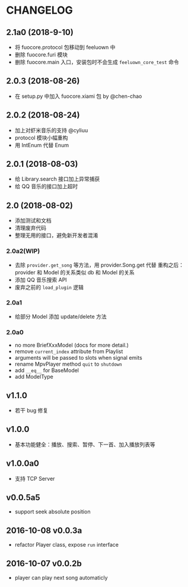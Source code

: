 # CHANGELOG

## 2.1a0 (2018-9-10)
- 将 fuocore.protocol 包移动到 feeluown 中
- 删除 fuocore.furi 模块
- 删除 fuocore.main 入口，安装包时不会生成 `feeluown_core_test` 命令

## 2.0.3 (2018-08-26)
- 在 setup.py 中加入 fuocore.xiami 包 by @chen-chao

## 2.0.2 (2018-08-24)
- 加上对虾米音乐的支持 @cyliuu
- protocol 模块小幅重构
- 用 IntEnum 代替 Enum

## 2.0.1 (2018-08-03)
- 给 Library.search 接口加上异常捕获
- 给 QQ 音乐的接口加上超时

## 2.0 (2018-08-02)
- 添加测试和文档
- 清理废弃代码
- 整理无用的接口，避免新开发者混淆

### 2.0a2(WIP)
- 去除 `provider.get_song` 等方法，用 provider.Song.get 代替
    重构之后：provider 和 Model 的关系类似 db 和 Model 的关系
- 添加 QQ 音乐搜索 API
- 废弃之前的 `load_plugin` 逻辑

### 2.0a1
- 给部分 Model 添加 update/delete 方法

### 2.0a0
- no more BriefXxxModel (docs for more detail.)
- remove `current_index` attribute from Playlist
- arguments will be passed to slots when signal emits
- rename MpvPlayer method `quit` to `shutdown`
- add `__eq__` for BaseModel
- add ModelType

## v1.1.0
- 若干 bug 修复

## v1.0.0
- 基本功能健全：播放、搜索、暂停、下一首、加入播放列表等

## v1.0.0a0
- 支持 TCP Server

## v0.0.5a5

- support seek absolute position

## 2016-10-08 v0.0.3a

- refactor Player class, expose `run` interface

## 2016-10-07 v0.0.2b

- player can play next song automaticly
